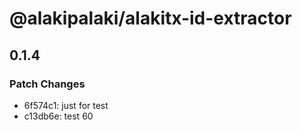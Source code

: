 # @alakipalaki/alakitx-id-extractor

## 0.1.4

### Patch Changes

- 6f574c1: just for test
- c13db6e: test 60
